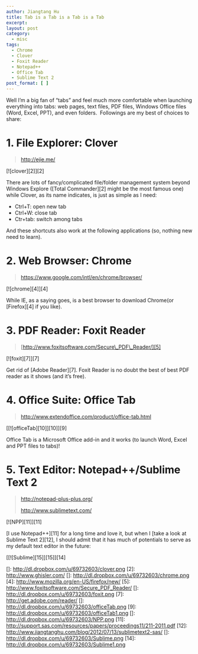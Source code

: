 ```yaml
---
author: Jiangtang Hu
title: Tab is a Tab is a Tab is a Tab
excerpt:
layout: post
category:
  - misc
tags:
  - Chrome
  - Clover
  - Foxit Reader
  - Notepad++
  - Office Tab
  - Sublime Text 2
post_format: [ ]
---
```

Well I’m a big fan of “tabs” and feel much more comfortable when launching everything into tabs: web pages, text files, PDF files, Windows Office files (Word, Excel, PPT), and even folders.  Followings are my best of choices to share:

# 1. File Explorer: Clover

> <http://ejie.me/>



[![clover][2]][2]



There are lots of fancy/complicated file/folder management system beyond Windows Explore ([Total Commander][2] might be the most famous one) while Clover, as its name indicates, is just as simple as I need:

*   Ctrl+T: open new tab
*   Ctrl+W: close tab
*   Ctr+tab: switch among tabs

And these shortcuts also work at the following applications (so, nothing new need to learn).

# 2. Web Browser: Chrome

> <https://www.google.com/intl/en/chrome/browser/>



[![chrome][4]][4]



While IE, as a saying goes, is a best browser to download Chrome(or [Firefox][4] if you like).

# 3. PDF Reader: Foxit Reader

> [http://www.foxitsoftware.com/Secure\_PDF\_Reader/][5]



[![foxit][7]][7]



Get rid of [Adobe Reader][7]. Foxit Reader is no doubt the best of best PDF reader as it shows (and it’s free). 

# 4. Office Suite: Office Tab

> <http://www.extendoffice.com/product/office-tab.html>



[[![officeTab][10]][10]][9]

Office Tab is a Microsoft Office add-in and it works (to launch Word, Excel and PPT files to tabs)!

# 5. Text Editor: Notepad++/Sublime Text 2

> <http://notepad-plus-plus.org/>
> 
> <http://www.sublimetext.com/>



[![NPP][11]][11]



[I use Notepad++][11] for a long time and love it, but when I [take a look at Sublime Text 2][12], I should admit that it has much of potentials to serve as my default text editor in the future:

[[![Sublime][15]][15]][14]

 []: http://dl.dropbox.com/u/69732603/clover.png
 [2]: http://www.ghisler.com/
 []: http://dl.dropbox.com/u/69732603/chrome.png
 [4]: http://www.mozilla.org/en-US/firefox/new/
 [5]: http://www.foxitsoftware.com/Secure_PDF_Reader/
 []: http://dl.dropbox.com/u/69732603/foxit.png
 [7]: http://get.adobe.com/reader/
 []: http://dl.dropbox.com/u/69732603/officeTab.png
 [9]: http://dl.dropbox.com/u/69732603/officeTab1.png
 []: http://dl.dropbox.com/u/69732603/NPP.png
 [11]: http://support.sas.com/resources/papers/proceedings11/211-2011.pdf
 [12]: http://www.jiangtanghu.com/blog/2012/07/13/sublimetext2-sas/
 []: http://dl.dropbox.com/u/69732603/Sublime.png
 [14]: http://dl.dropbox.com/u/69732603/Sublime1.png